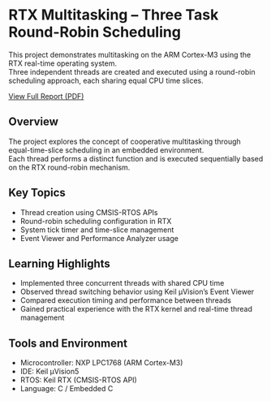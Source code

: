 # RTX Multitasking – Three Task Round-Robin Scheduling

This project demonstrates multitasking on the ARM Cortex-M3 using the RTX real-time operating system.  
Three independent threads are created and executed using a round-robin scheduling approach, each sharing equal CPU time slices.

[View Full Report (PDF)](./report3.pdf)

## Overview
The project explores the concept of cooperative multitasking through equal-time-slice scheduling in an embedded environment.  
Each thread performs a distinct function and is executed sequentially based on the RTX round-robin mechanism.

## Key Topics
- Thread creation using CMSIS-RTOS APIs  
- Round-robin scheduling configuration in RTX  
- System tick timer and time-slice management  
- Event Viewer and Performance Analyzer usage

## Learning Highlights
- Implemented three concurrent threads with shared CPU time  
- Observed thread switching behavior using Keil µVision’s Event Viewer  
- Compared execution timing and performance between threads  
- Gained practical experience with the RTX kernel and real-time thread management

## Tools and Environment
- Microcontroller: NXP LPC1768 (ARM Cortex-M3)  
- IDE: Keil µVision5  
- RTOS: Keil RTX (CMSIS-RTOS API)  
- Language: C / Embedded C

